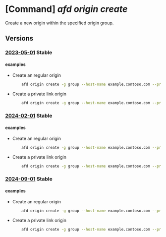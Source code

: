 # [Command] _afd origin create_

Create a new origin within the specified origin group.

## Versions

### [2023-05-01](/Resources/mgmt-plane/L3N1YnNjcmlwdGlvbnMve30vcmVzb3VyY2Vncm91cHMve30vcHJvdmlkZXJzL21pY3Jvc29mdC5jZG4vcHJvZmlsZXMve30vb3JpZ2luZ3JvdXBzL3t9L29yaWdpbnMve30=/2023-05-01.xml) **Stable**

<!-- mgmt-plane /subscriptions/{}/resourcegroups/{}/providers/microsoft.cdn/profiles/{}/origingroups/{}/origins/{} 2023-05-01 -->

#### examples

- Create an regular origin
    ```bash
        afd origin create -g group --host-name example.contoso.com --profile-name profile --origin-group-name originGroup --origin-name origin1 --origin-host-header example.contoso.com --priority 1 --weight 500 --enabled-state Enabled --http-port 80 --https-port 443 - name: Create a private link origin
    ```

- Create a private link origin
    ```bash
        afd origin create -g group --host-name example.contoso.com --profile-name profile --origin-group-name originGroup --origin-name origin1 --origin-host-header example.contoso.com --priority 1 --weight 500 --enabled-state Enabled --http-port 80 --https-port 443 --private-link-resource /subscriptions/00000000-0000-0000-0000-000000000000/resourceGroups/group/providers/Microsoft.Storage/storageAccounts/plstest --private-link-location EastUS --private-link-request-message 'Please approve this request' --private-link-sub-resource-type table
    ```

### [2024-02-01](/Resources/mgmt-plane/L3N1YnNjcmlwdGlvbnMve30vcmVzb3VyY2Vncm91cHMve30vcHJvdmlkZXJzL21pY3Jvc29mdC5jZG4vcHJvZmlsZXMve30vb3JpZ2luZ3JvdXBzL3t9L29yaWdpbnMve30=/2024-02-01.xml) **Stable**

<!-- mgmt-plane /subscriptions/{}/resourcegroups/{}/providers/microsoft.cdn/profiles/{}/origingroups/{}/origins/{} 2024-02-01 -->

#### examples

- Create an regular origin
    ```bash
        afd origin create -g group --host-name example.contoso.com --profile-name profile --origin-group-name originGroup --origin-name origin1 --origin-host-header example.contoso.com --priority 1 --weight 500 --enabled-state Enabled --http-port 80 --https-port 443 - name: Create a private link origin
    ```

- Create a private link origin
    ```bash
        afd origin create -g group --host-name example.contoso.com --profile-name profile --origin-group-name originGroup --origin-name origin1 --origin-host-header example.contoso.com --priority 1 --weight 500 --enabled-state Enabled --http-port 80 --https-port 443 --private-link-resource /subscriptions/00000000-0000-0000-0000-000000000000/resourceGroups/group/providers/Microsoft.Storage/storageAccounts/plstest --private-link-location EastUS --private-link-request-message 'Please approve this request' --private-link-sub-resource-type table
    ```

### [2024-09-01](/Resources/mgmt-plane/L3N1YnNjcmlwdGlvbnMve30vcmVzb3VyY2Vncm91cHMve30vcHJvdmlkZXJzL21pY3Jvc29mdC5jZG4vcHJvZmlsZXMve30vb3JpZ2luZ3JvdXBzL3t9L29yaWdpbnMve30=/2024-09-01.xml) **Stable**

<!-- mgmt-plane /subscriptions/{}/resourcegroups/{}/providers/microsoft.cdn/profiles/{}/origingroups/{}/origins/{} 2024-09-01 -->

#### examples

- Create an regular origin
    ```bash
        afd origin create -g group --host-name example.contoso.com --profile-name profile --origin-group-name originGroup --origin-name origin1 --origin-host-header example.contoso.com --priority 1 --weight 500 --enabled-state Enabled --http-port 80 --https-port 443 - name: Create a private link origin
    ```

- Create a private link origin
    ```bash
        afd origin create -g group --host-name example.contoso.com --profile-name profile --origin-group-name originGroup --origin-name origin1 --origin-host-header example.contoso.com --priority 1 --weight 500 --enabled-state Enabled --http-port 80 --https-port 443 --private-link-resource /subscriptions/00000000-0000-0000-0000-000000000000/resourceGroups/group/providers/Microsoft.Storage/storageAccounts/plstest --private-link-location EastUS --private-link-request-message 'Please approve this request' --private-link-sub-resource-type table
    ```
